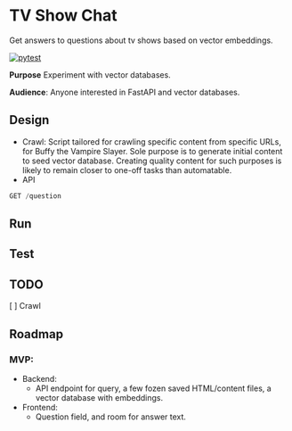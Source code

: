 # TV Show Chat
Get answers to questions about tv shows based on vector embeddings.

[![pytest](https://github.com/pieteradejong/tvshowchat/actions/workflows/ci.yml/badge.svg?branch=main)](https://github.com/pieteradejong/tvshowchat/actions/workflows/ci.yml)

**Purpose**
Experiment with vector databases.

**Audience**:
Anyone interested in FastAPI and vector databases.


## Design
* Crawl: Script tailored for crawling specific content from specific URLs, for
Buffy the Vampire Slayer. Sole purpose is to generate initial content to 
seed vector database. Creating quality content for such purposes is likely
to remain closer to one-off tasks than automatable.
* API

```python
GET /question
```


## Run


## Test


## TODO
[ ] Crawl 


## Roadmap
### MVP: 
* Backend:
  * API endpoint for query, a few fozen saved HTML/content files, a vector database with embeddings.
* Frontend:
  * Question field, and room for answer text.

